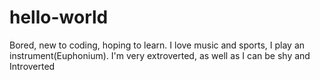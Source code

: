 # hello-world
Bored, new to coding, hoping to learn.
I love music and sports, I play an instrument(Euphonium).
I'm very extroverted, as well as I can be shy and Introverted
